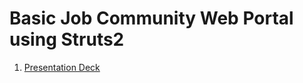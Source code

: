 # Basic Job Community Web Portal using Struts2
1. [Presentation Deck](https://github.com/yclim95/abcjobs-sdl/https://github.com/yclim95/abcjobs-sdl.pptx)